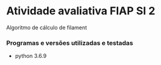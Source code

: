 # Atividade avaliativa FIAP SI 2
Algoritmo de cálculo de filament

### Programas e versões utilizadas e testadas
- python 3.6.9